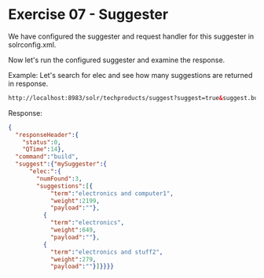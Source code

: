 # Exercise 07 - Suggester

We have configured the suggester and request handler for this suggester in solrconfig.xml. 

Now let's run the configured suggester and examine the response. 

Example: Let's search for elec and see how many suggestions are returned in response. 
 

```html
http://localhost:8983/solr/techproducts/suggest?suggest=true&suggest.build=true&suggest.dictionary=mySuggester&suggest.q=elec:
```

Response:

```json
{
  "responseHeader":{
    "status":0,
    "QTime":14},
  "command":"build",
  "suggest":{"mySuggester":{
      "elec:":{
        "numFound":3,
        "suggestions":[{
            "term":"electronics and computer1",
            "weight":2199,
            "payload":""},
          {
            "term":"electronics",
            "weight":649,
            "payload":""},
          {
            "term":"electronics and stuff2",
            "weight":279,
            "payload":""}]}}}}
```